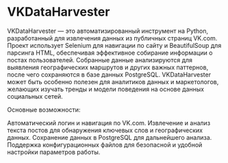 # VKDataHarvester
VKDataHarvester — это автоматизированный инструмент на Python, разработанный для извлечения данных из публичных страниц VK.com. Проект использует Selenium для навигации по сайту и BeautifulSoup для парсинга HTML, обеспечивая эффективное собирание информации о постах пользователей. Собранные данные анализируются для выявления географических маршрутов и других важных паттернов, после чего сохраняются в базе данных PostgreSQL. VKDataHarvester может быть особенно полезен для аналитиков данных и маркетологов, желающих изучать тренды и модели поведения на основе данных социальных сетей.

Основные возможности:

Автоматический логин и навигация по VK.com.
Извлечение и анализ текста постов для обнаружения ключевых слов и географических данных.
Сохранение данных в PostgreSQL для дальнейшего анализа.
Поддержка конфигурационных файлов для безопасной и удобной настройки параметров работы.
